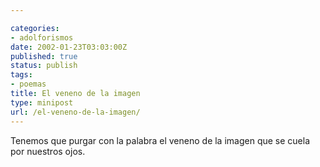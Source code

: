 ```yaml
---

categories:
- adolforismos
date: 2002-01-23T03:03:00Z
published: true
status: publish
tags:
- poemas
title: El veneno de la imagen
type: minipost
url: /el-veneno-de-la-imagen/
---
```


Tenemos que purgar con la palabra el veneno de la imagen que se cuela por nuestros ojos.
